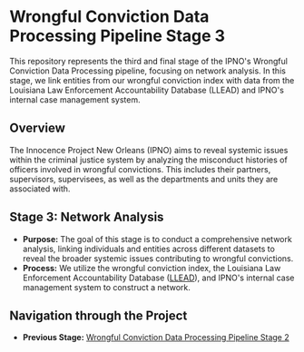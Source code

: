 # Wrongful Conviction Data Processing Pipeline Stage 3

This repository represents the third and final stage of the IPNO's Wrongful Conviction Data Processing pipeline, focusing on network analysis. In this stage, we link entities from our wrongful conviction index with data from the Louisiana Law Enforcement Accountability Database (LLEAD) and IPNO's internal case management system.

## Overview

The Innocence Project New Orleans (IPNO) aims to reveal systemic issues within the criminal justice system by analyzing the misconduct histories of officers involved in wrongful convictions. This includes their partners, supervisors, supervisees, as well as the departments and units they are associated with. 

## Stage 3: Network Analysis

- **Purpose:** The goal of this stage is to conduct a comprehensive network analysis, linking individuals and entities across different datasets to reveal the broader systemic issues contributing to wrongful convictions.
- **Process:** We utilize the wrongful conviction index, the Louisiana Law Enforcement Accountability Database ([LLEAD](https://llead.co/)), and IPNO's internal case management system to construct a network. 

## Navigation through the Project

- **Previous Stage:** [Wrongful Conviction Data Processing Pipeline Stage 2](https://github.com/ayyubibrahimi/wrongful-convictions-entity-res)


